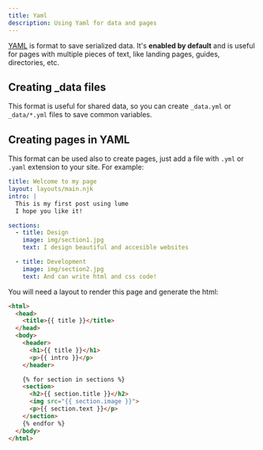 ```yaml
---
title: Yaml
description: Using Yaml for data and pages
---
```


[YAML](https://en.wikipedia.org/wiki/YAML) is format to save serialized data.
It's **enabled by default** and is useful for pages with multiple pieces of
text, like landing pages, guides, directories, etc.

## Creating _data files

This format is useful for shared data, so you can create `_data.yml` or
`_data/*.yml` files to save common variables.

## Creating pages in YAML

This format can be used also to create pages, just add a file with `.yml` or
`.yaml` extension to your site. For example:

```yaml
title: Welcome to my page
layout: layouts/main.njk
intro: |
  This is my first post using lume
  I hope you like it!

sections:
  - title: Design
    image: img/section1.jpg
    text: I design beautiful and accesible websites

  - title: Development
    image: img/section2.jpg
    text: And can write html and css code!
```

You will need a layout to render this page and generate the html:

```html
<html>
  <head>
    <title>{{ title }}</title>
  </head>
  <body>
    <header>
      <h1>{{ title }}</h1>
      <p>{{ intro }}</p>
    </header>

    {% for section in sections %}
    <section>
      <h2>{{ section.title }}</h2>
      <img src="{{ section.image }}">
      <p>{{ section.text }}</p>
    </section>
    {% endfor %}
  </body>
</html>
```
